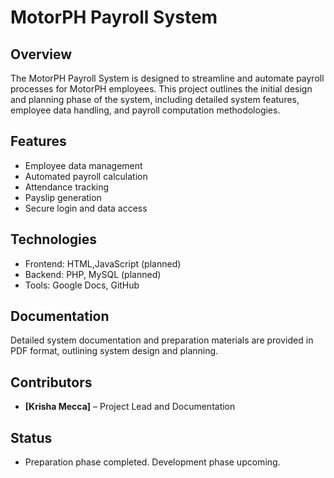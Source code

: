 # MotorPH Payroll System

## Overview
The MotorPH Payroll System is designed to streamline and automate payroll processes for MotorPH employees. This project outlines the initial design and planning phase of the system, including detailed system features, employee data handling, and payroll computation methodologies.

## Features
- Employee data management
- Automated payroll calculation
- Attendance tracking
- Payslip generation
- Secure login and data access

## Technologies
- Frontend: HTML,JavaScript (planned)
- Backend: PHP, MySQL (planned)
- Tools: Google Docs, GitHub

## Documentation
Detailed system documentation and preparation materials are provided in PDF format, outlining system design and planning.

## Contributors
- **[Krisha Mecca]** – Project Lead and Documentation

## Status
- Preparation phase completed. Development phase upcoming.


